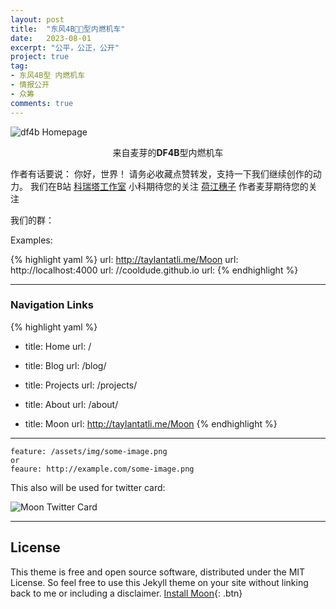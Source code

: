 ```yaml
---
layout: post
title:  "东风4B🍉🍊型内燃机车"
date:   2023-08-01
excerpt: "公平，公正，公开"
project: true
tag:
- 东风4B型 内燃机车
- 情报公开
- 众筹
comments: true
---
```


![df4b Homepage](https://pic.imgdb.cn/item/64e1f030661c6c8e5441d889.png)    
   
<center>来自麦芽的<b>DF4B</b>型内燃机车</center>
     
 作者有话要说：  你好，世界！
 请务必收藏点赞转发，支持一下我们继续创作的动力。
 我们在B站 
 [科瑞塔工作室](https://space.bilibili.com/890619)  小科期待您的关注
 [荷江穗子](https://space.bilibili.com/431645159)  作者麦芽期待您的关注   

 我们的群：



Examples:

{% highlight yaml %}
url: http://taylantatli.me/Moon
url: http://localhost:4000
url: //cooldude.github.io
url:
{% endhighlight %}



---

### Navigation Links



{% highlight yaml %}
- title: Home
  url: /

- title: Blog
  url: /blog/

- title: Projects
  url: /projects/

- title: About
  url: /about/

- title: Moon
  url: http://taylantatli.me/Moon
{% endhighlight %}

---

```
feature: /assets/img/some-image.png
or
feaure: http://example.com/some-image.png
```    
 This also will be used for twitter card:

![Moon Twitter Card](https://cloud.githubusercontent.com/assets/754514/14509719/61c5751c-01d6-11e6-8c29-ce8ccad149bf.png)


---

## License

This theme is free and open source software, distributed under the MIT License. So feel free to use this Jekyll theme on your site without linking back to me or including a disclaimer.
[Install Moon](https://github.com/TaylanTatli/Moon){: .btn}
